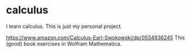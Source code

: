 # calculus
I learn calculus. This is just my personal project.

https://www.amazon.com/Calculus-Earl-Swokowski/dp/0534936245
This (good) book exercises in Wolfram Mathematica.
